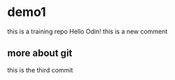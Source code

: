# demo1
this is a training repo
Hello Odin!
this is a new comment
## more about git 
this is the third commit 
